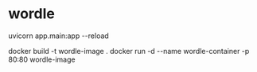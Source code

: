 # wordle
uvicorn app.main:app --reload

docker build -t wordle-image .
docker run -d --name wordle-container -p 80:80 wordle-image